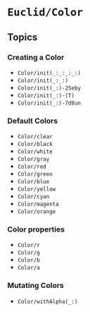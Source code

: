 # ``Euclid/Color``

## Topics

### Creating a Color

- ``Color/init(_:_:_:_:)``
- ``Color/init(_:_:)``
- ``Color/init(_:)-25eby``
- ``Color/init(_:)-(T)``
- ``Color/init(_:)-7d8un``

### Default Colors

- ``Color/clear``
- ``Color/black``
- ``Color/white``
- ``Color/gray``
- ``Color/red``
- ``Color/green``
- ``Color/blue``
- ``Color/yellow``
- ``Color/cyan``
- ``Color/magenta``
- ``Color/orange``

### Color properties

- ``Color/r``
- ``Color/g``
- ``Color/b``
- ``Color/a``

### Mutating Colors

- ``Color/withAlpha(_:)``
